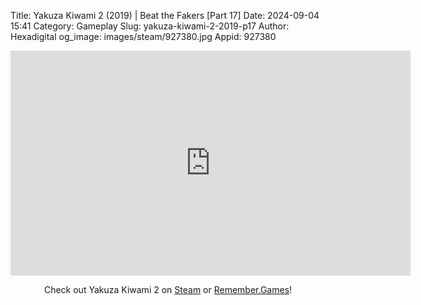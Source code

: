 Title: Yakuza Kiwami 2 (2019) | Beat the Fakers [Part 17]
Date: 2024-09-04 15:41
Category: Gameplay
Slug: yakuza-kiwami-2-2019-p17
Author: Hexadigital
og_image: images/steam/927380.jpg
Appid: 927380

<center><iframe src="https://www.youtube.com/embed/ykkd2U_4qFU?feature=oembed" allow="accelerometer; autoplay; encrypted-media; gyroscope; picture-in-picture" width="640" height="360" frameborder="0"></iframe>

Check out Yakuza Kiwami 2 on [Steam](https://store.steampowered.com/app/927380/?curator_clanid=34633900) or [Remember.Games](https://remember.games/game/344/yakuza-kiwami-2/)!</center>